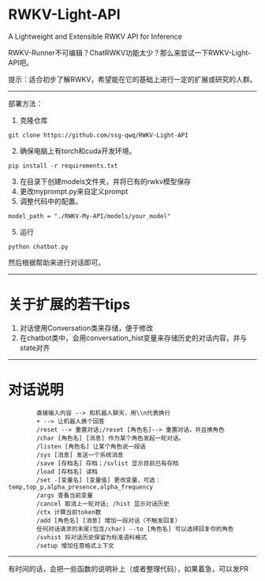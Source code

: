 # RWKV-Light-API
A Lightweight and Extensible RWKV API for Inference

RWKV-Runner不可编辑？ChatRWKV功能太少？那么来尝试一下RWKV-Light-API吧。

提示：适合初步了解RWKV，希望能在它的基础上进行一定的扩展或研究的人群。

---
部署方法：
1. 克隆仓库
```
git clone https://github.com/ssg-qwq/RWKV-Light-API
```
2. 确保电脑上有torch和cuda开发环境。
```
pip install -r requirements.txt
```
3. 在目录下创建models文件夹，并将已有的rwkv模型保存
4. 更改myprompt.py来自定义prompt
5. 调整代码中的配置。
```
model_path = "./RWKV-My-API/models/your_model"
```
5. 运行
```
python chatbot.py
```
然后根据帮助来进行对话即可。

---
# 关于扩展的若干tips
1. 对话使用Conversation类来存储，便于修改
2. 在chatbot类中，会用conversation_hist变量来存储历史的对话内容，并与state对齐

---

# 对话说明

```
        直接输入内容 --> 和机器人聊天，用\\n代表换行
        + --> 让机器人换个回答
        /reset --> 重置对话;/reset [角色名]--> 重置对话，并且换角色
        /char [角色名] [消息] 作为某个角色发起一轮对话。
        /listen [角色名] 让某个角色说一段话
        /sys [消息] 发送一个系统消息
        /save [存档名] 存档；/svlist 显示目前已有存档
        /load [存档名] 读档
        /set -[变量名] [变量值] 更改变量，可选：temp,top_p,alpha_presence,alpha_frequency
        /args 查看当前变量
        /cancel 取消上一轮对话; /hist 显示对话历史
        /ctx 计算当前token数
        /add [角色名] [消息] 增加一段对话（不触发回复）
        任何对话请求的末尾(包含/char) --to [角色名] 可以选择回复你的角色
        /svhist 将对话历史保留为标准语料格式
        /setup 增加任意格式上下文
```
---
有时间的话，会把一些函数的说明补上（或者整理代码），如果着急，可以发PR
